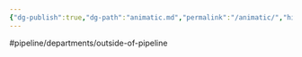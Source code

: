 ```yaml
---
{"dg-publish":true,"dg-path":"animatic.md","permalink":"/animatic/","hide":true}
---
```


#pipeline/departments/outside-of-pipeline 